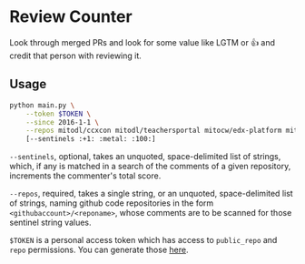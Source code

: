 # Review Counter

Look through merged PRs and look for some value like LGTM or :+1: and
credit that person with reviewing it.

## Usage

```bash
python main.py \
    --token $TOKEN \
    --since 2016-1-1 \
    --repos mitodl/ccxcon mitodl/teachersportal mitocw/edx-platform mitodl/lore \
    [--sentinels :+1: :metal: :100:]
```

`--sentinels`, optional, takes an unquoted, space-delimited list of strings, which, if any is matched in a search of the comments of a given repository, increments the commenter's total score.

`--repos`, required, takes a single string, or an unquoted, space-delimited list of strings, naming github code repositories in the form `<githubaccount>/<reponame>`, whose comments are to be scanned for those sentinel string values.

`$TOKEN` is a personal access token which has access to `public_repo`
and `repo` permissions. You can generate those
[here](https://github.com/settings/tokens).
